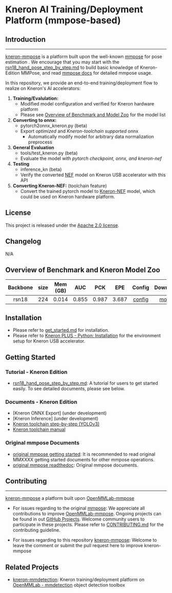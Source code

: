 # Kneron AI Training/Deployment Platform (mmpose-based)


## Introduction

---
  [kneron-mmpose](https://github.com/kneron/kneron-mmpose) is a platform built upon the well-known [mmpose](https://github.com/open-mmlab/mmpose) for pose estimation . We encourage that you may start with the [rsn18_hand_pose_step_by_step.md](https://github.com/kneron/kneron-mmpose/blob/update_document/docs_kneron/rsn18_hand_step_by_step.md) to build basic knowledge of Kneron-Edition MMPose, and read [mmpose docs](https://mmpose.readthedocs.io/en/v0.25.0/) for detailed mmpose usage.  

  In this repository, we provide an end-to-end training/deployment flow to realize on Kneron's AI accelerators:

  1. **Training/Evalulation:**
      - Modified model configuration and verified for Kneron hardware platform
      - Please see [Overview of Benchmark and Model Zoo](#Overview-of-Benchmark-and-Model-Zoo) for the model list
  2. **Converting to onnx:**
      - pytorch2onnx_kneron.py (beta)
      - Export *optimized* and *Kneron-toolchain supported* onnx
          - Automatically modify model for arbitrary data normalization preprocess
  3. **General Evaluation**
      - tools/test_kneron.py (beta)
      - Evaluate the model with *pytorch checkpoint, onnx, and kneron-nef*
  4. **Testing**
      - inference_kn (beta)
      - Verify the converted [NEF](http://doc.kneron.com/docs/#toolchain/manual/#5-nef-workflow) model on Kneron USB accelerator with this API
  5. **Converting Kneron-NEF:** (toolchain feature)
     - Convert the trained pytorch model to [Kneron-NEF](http://doc.kneron.com/docs/#toolchain/manual/#5-nef-workflow) model, which could be used on Kneron hardware platform.

## License

This project is released under the [Apache 2.0 license](LICENSE).

## Changelog

N/A

## Overview of Benchmark and Kneron Model Zoo
| Backbone  | size   | Mem (GB) | AUC | PCK | EPE | Config | Download |
|:---------:|:-------:|:-------:|:-------:|:-------:|:-------:|:--------:|:------:|
| rsn18 | 224 |   0.014   |   0.855  | 0.987 | 3.687 | [config](https://github.com/kneron/kneron-mmpose/blob/main/configs/hand/2d_kpt_sview_rgb_img/topdown_heatmap/freihand2d/rsn18_freihand2d_224x224.py)       |[model](https://github.com/kneron/Model_Zoo/blob/main/mmpose/rsn18_freihand/latest.zip)

## Installation
- Please refer to [get_started.md](docs/en/getting_started.md) for installation.
- Please refer to [Kneron PLUS - Python: Installation](http://doc.kneron.com/docs/#plus_python/introduction/install_dependency/) for the environment setup for Kneron USB accelerator.

## Getting Started
### Tutorial - Kneron Edition
- [rsn18_hand_pose_step_by_step.md](https://github.com/kneron/kneron-mmpose/blob/main/docs_kneron/rsn18_hand_pose_step_by_step.md): A tutorial for users to get started easily. To see detailed documents, please see below.

### Documents - Kneron Edition
- [Kneron ONNX Export] (under development)
- [Kneron Inference] (under development)
- [Kneron toolchain step-by-step (YOLOv3)](http://doc.kneron.com/docs/#toolchain/yolo_example/)
- [Kneron toolchain manual](http://doc.kneron.com/docs/#toolchain/manual/#0-overview)

### Original mmpose Documents
- [original mmpose getting started](https://github.com/open-mmlab/mmpose/blob/master/docs/en/getting_started.md): It is recommended to read original MMXXXX getting started documents for other mmpose operations.
- [original mmpose readthedoc](https://mmpose.readthedocs.io/en/v0.25.0/): Original mmpose documents.

## Contributing
---
[kneron-mmpose](https://github.com/kneron/kneron-mmpose) a platform built upon [OpenMMLab-mmpose](https://github.com/open-mmlab/mmpose)

- For issues regarding to the original [mmpose](https://github.com/open-mmlab/mmpose):
We appreciate all contributions to improve [OpenMMLab-mmpose](https://github.com/open-mmlab/mmpose). Ongoing projects can be found in out [GitHub Projects](https://github.com/open-mmlab/mmpose/projects?type=beta). Welcome community users to participate in these projects. Please refer to [CONTRIBUTING.md](.github/CONTRIBUTING.md) for the contributing guideline.

- For issues regarding to this repository [kneron-mmpose](https://github.com/kneron/kneron-mmpose): Welcome to leave the comment or submit the pull request here to improve kneron-mmpose


## Related Projects
- [kneron-mmdetection](https://github.com/kneron/kneron-mmdetection): Kneron training/deployment platform on [OpenMMLab - mmdetection](https://github.com/open-mmlab/mmdetection) object detection toolbox
